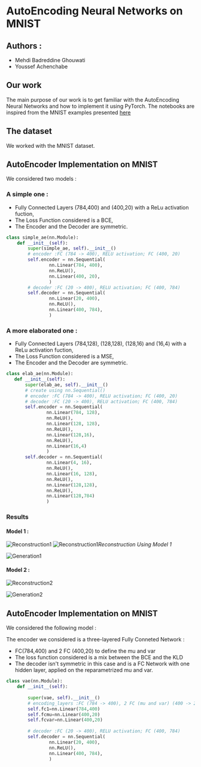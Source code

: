 # AutoEncoding Neural Networks on MNIST

## Authors : 
 - Mehdi Badreddine Ghouwati
 - Youssef Achenchabe
## Our work
The main purpose of our work is to get familiar with the AutoEncoding Neural Networks and how to implement it using PyTorch. The notebooks are inspired from the MNIST examples presented [here](https://github.com/L1aoXingyu/pytorch-beginner/tree/master/08-AutoEncoder)

## The dataset
We worked with the MNIST dataset.


## AutoEncoder Implementation on MNIST
We considered two models :
 ### A simple one :
 * Fully Connected Layers (784,400) and (400,20) with a ReLu activation fuction,
 * The Loss Function considered is a BCE,
 * The Encoder and the Decoder are symmetric.
```python
class simple_ae(nn.Module):
    def __init__(self):
        super(simple_ae, self).__init__()
        # encoder :FC (784 -> 400), RELU activation; FC (400, 20)
        self.encoder = nn.Sequential(
                nn.Linear(784, 400),
                nn.ReLU(),
                nn.Linear(400, 20),
                )
        # decoder :FC (20 -> 400), RELU activation; FC (400, 784)
        self.decoder = nn.Sequential(
                nn.Linear(20, 400),
                nn.ReLU(),
                nn.Linear(400, 784),
                )
```

 ### A more elaborated one :
 * Fully Connected Layers (784,128), (128,128), (128,16) and (16,4) with a ReLu activation fuction,
 * The Loss Function considered is a MSE,
 * The Encoder and the Decoder are symmetric.
 ```python
 class elab_ae(nn.Module):
    def __init__(self):
        super(elab_ae, self).__init__()
        # create using nn.Sequential()
        # encoder :FC (784 -> 400), RELU activation; FC (400, 20)
        # decoder :FC (20 -> 400), RELU activation; FC (400, 784)
        self.encoder = nn.Sequential(
                nn.Linear(784, 128),
                nn.ReLU(),
                nn.Linear(128, 128),
                nn.ReLU(),
                nn.Linear(128,16),
                nn.ReLU(),
                nn.Linear(16,4)
                )
        self.decoder = nn.Sequential(
                nn.Linear(4, 16),
                nn.ReLU(),
                nn.Linear(16, 128),
                nn.ReLU(),
                nn.Linear(128,128),
                nn.ReLU(),
                nn.Linear(128,784)
                )
 ```

### Results

#### Model 1 :

![Reconstruction1](../depot/ae_1_recon.png "Reconstruction Using Model 1")
![Reconstruction1](../depot/ae_1_recon.png)*Reconstruction Using Model 1*


![Generation1](../depot/ae_1_gene.png "Generation Using Model 1")

#### Model 2 :

![Reconstruction2](../depot/ae_2_recon.png "Reconstruction Using Model 2")

![Generation2](../depot/ae_2_gene.png "Generation Using Model 2")

## AutoEncoder Implementation on MNIST

We considered the following model :

The encoder we considered is a three-layered Fully Conneted Network :
* FC(784,400) and 2 FC (400,20) to define the mu and var
* The loss function considered is a mix between the BCE and the KLD
* The decoder isn't symmetric in this case and is a FC Network with one hidden layer, applied on the reparametrized mu and var.

```python
class vae(nn.Module):
    def __init__(self):
        
        super(vae, self).__init__()
        # encoding_layers :FC (784 -> 400), 2 FC (mu and var) (400 -> 20)
        self.fc1=nn.Linear(784,400)
        self.fcmu=nn.Linear(400,20)
        self.fcvar=nn.Linear(400,20)
        
        # decoder :FC (20 -> 400), RELU activation; FC (400, 784)
        self.decoder = nn.Sequential(
                nn.Linear(20, 400),
                nn.ReLU(),
                nn.Linear(400, 784),
                )
```
